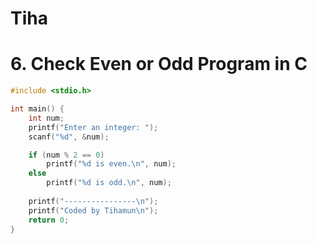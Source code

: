 # Tiha

# 6. Check Even or Odd Program in C
```c
#include <stdio.h>

int main() {
    int num;
    printf("Enter an integer: ");
    scanf("%d", &num);

    if (num % 2 == 0)
        printf("%d is even.\n", num);
    else
        printf("%d is odd.\n", num);
    
    printf("----------------\n");
    printf("Coded by Tihamun\n");
    return 0;
}
````
